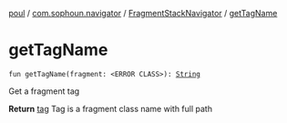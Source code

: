[poul](../../index.md) / [com.sophoun.navigator](../index.md) / [FragmentStackNavigator](index.md) / [getTagName](./get-tag-name.md)

# getTagName

`fun getTagName(fragment: <ERROR CLASS>): `[`String`](https://kotlinlang.org/api/latest/jvm/stdlib/kotlin/-string/index.html)

Get a fragment tag

**Return**
[tag](#) Tag is a fragment class name with full path

